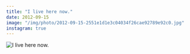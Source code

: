 ```yaml
---
title: "I live here now."
date: 2012-09-15
image: "/img/photo/2012-09-15-2551e1d1e3c04034f26cae92789e92c0.jpg"
instagram: true
---
```


![I live here now.](/img/photo/2012-09-15-2551e1d1e3c04034f26cae92789e92c0.jpg)
